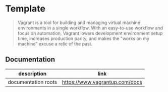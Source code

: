 # Template

> Vagrant is a tool for building and managing virtual machine environments in a single workflow. With an easy-to-use
> workflow and focus on automation, Vagrant lowers development environment setup time, increases production parity, and
> makes the "works on my machine" excuse a relic of the past.

## Documentation

| description         | link                           |
|---------------------|--------------------------------|
| documentation roots | https://www.vagrantup.com/docs |
